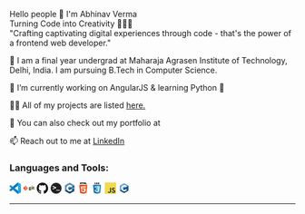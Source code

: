 Hello people 👋 I'm Abhinav Verma <br>
Turning Code into Creativity 👨🏻‍💻 <br>
"Crafting captivating digital experiences through code - that's the power of a frontend web developer."

📄 I am a final year undergrad at Maharaja Agrasen Institute of Technology, Delhi, India. I am pursuing B.Tech in Computer Science.
    
🌱 I’m currently working on AngularJS & learning Python 🐍

👨‍💻 All of my projects are listed <a href="https://github.com/myselfabhi?tab=repositories">here.</a>

📄 You can also check out my portfolio at

📫 Reach out to me at <a href="https://www.linkedin.com/in/abhinav-verma-2b2303203/">LinkedIn</a>

### Languages and Tools:

<code><img height="20" src="https://raw.githubusercontent.com/github/explore/80688e429a7d4ef2fca1e82350fe8e3517d3494d/topics/visual-studio-code/visual-studio-code.png"></code>
<code><img height="20" src="https://raw.githubusercontent.com/github/explore/80688e429a7d4ef2fca1e82350fe8e3517d3494d/topics/git/git.png"></code> 
<code><img height="20" src="https://raw.githubusercontent.com/github/explore/78df643247d429f6cc873026c0622819ad797942/topics/github/github.png"></code> 
<code><img height="20" src="https://raw.githubusercontent.com/github/explore/80688e429a7d4ef2fca1e82350fe8e3517d3494d/topics/terminal/terminal.png" ></code> 
<code><img height="20" src="https://raw.githubusercontent.com/github/explore/80688e429a7d4ef2fca1e82350fe8e3517d3494d/topics/cpp/cpp.png"></code>
<code><img height="20" src="https://raw.githubusercontent.com/github/explore/80688e429a7d4ef2fca1e82350fe8e3517d3494d/topics/html/html.png"></code>
<code><img height="20" src="https://raw.githubusercontent.com/github/explore/80688e429a7d4ef2fca1e82350fe8e3517d3494d/topics/css/css.png"></code>
<code><img height="20" src="https://raw.githubusercontent.com/github/explore/80688e429a7d4ef2fca1e82350fe8e3517d3494d/topics/javascript/javascript.png"></code>
<code><img height="20" src="https://raw.githubusercontent.com/github/explore/80688e429a7d4ef2fca1e82350fe8e3517d3494d/topics/c/c.png"></code> 

---
[linkedin]: [https://www.linkedin.com/in/abhinav-verma-2b2303203/]
[instagram]: https://www.instagram.com/_myselfabhi/
